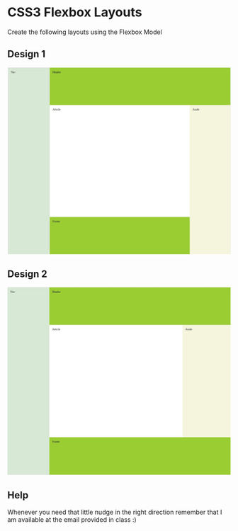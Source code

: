 # CSS3 Flexbox Layouts

Create the following layouts using the Flexbox Model

## Design 1

![alt text](./websitelayout1.JPG "websitelayout1.JPG")

## Design 2

![alt text](./websitelayout2.JPG "websitelayout2.JPG")

## Help

Whenever you need that little nudge in the right direction remember that I am available at the email provided in class :)